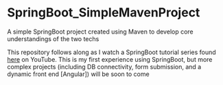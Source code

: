 # SpringBoot_SimpleMavenProject
A simple SpringBoot project created using Maven to develop core understandings of the two techs

This repository follows along as I watch a SpringBoot tutorial series found <a href="https://www.youtube.com/watch?v=msXL2oDexqw&index=1&list=PLmbC-xnvykcghOSOJ1ZF6ja3aOgZAgaMO">here</a> on YouTube. This is my first experience using SpringBoot, but more complex projects (including DB connectivity, form submission, and a dynamic front end [Angular]) will be soon to come
